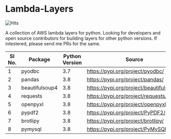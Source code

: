 # Lambda-Layers

![Hits](https://hitcounter.pythonanywhere.com/count/tag.svg?url=https%3A%2F%2Fgithub.com%2Fkuharan%2FLambda-Layers)

A collection of AWS lambda layers for python. Looking for developers and open source contributors for building layers for other python versions. If intestered, please send me PRs for the same.


| Sl No. |      Package      | Python Version |                   Source                   |                                                            Link                                                             |
|--------|-------------------|----------------|--------------------------------------------|-----------------------------------------------------------------------------------------------------------------------------|
|      1 |    pyodbc         |            3.7 | <https://pypi.org/project/pyodbc/>         | [Link](https://github.com/kuharan/Lambda-Layers/blob/fdb4edf0ffe9e65493c06d99490838f27c14786e/3.7/pyodbc-layer.zip)         |
|      2 |    pandas         |            3.8 | <https://pypi.org/project/pandas/>         | [Link](https://github.com/kuharan/Lambda-Layers/blob/fdb4edf0ffe9e65493c06d99490838f27c14786e/3.8/pandas-layer.zip)         |
|      3 |    beautifulsoup4 |            3.8 | <https://pypi.org/project/beautifulsoup4/> | [Link](https://github.com/kuharan/Lambda-Layers/blob/fdb4edf0ffe9e65493c06d99490838f27c14786e/3.8/beautifulsoup4-layer.zip) |
|      4 |    requests       |            3.8 | <https://pypi.org/project/requests/>       | [Link](https://github.com/kuharan/Lambda-Layers/blob/fdb4edf0ffe9e65493c06d99490838f27c14786e/3.8/requests-layer.zip)       |
|      5 |    openpyxl       |            3.8 | <https://pypi.org/project/openpyxl/>       | [Link](https://github.com/kuharan/Lambda-Layers/blob/a39a084c3cdd0bf27c6a3fcc77d4da56681c4e9a/3.8/openpyxl-layer.zip)       |
|      6 |    pypdf2         |            3.8 | <https://pypi.org/project/PyPDF2/>         | [Link](https://github.com/kuharan/Lambda-Layers/blob/1f997a7d45af04278a0b152e71c87bdd3616a501/3.8/pypdf2-layer.zip)         |
|      7 |    brotlipy       |            3.8 | <https://pypi.org/project/brotlipy/>       | [Link](https://github.com/kuharan/Lambda-Layers/blob/88997e086ce17b59783c048751d6c9ff72f0e71d/3.8/brotlipy-layer.zip)       |
|      8 |    pymysql        |            3.8 | <https://pypi.org/project/PyMySQL/>        | [Link](3.8/pymysql-layer.zip/pymysql-layer.zip)        |